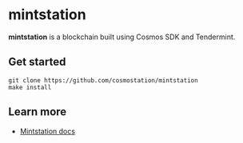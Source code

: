 # mintstation

**mintstation** is a blockchain built using Cosmos SDK and Tendermint.

## Get started

```
git clone https://github.com/cosmostation/mintstation
make install
```

## Learn more

- [Mintstation docs](https://docs.cosmostation.io)
